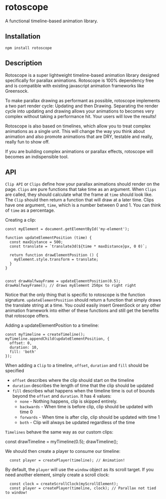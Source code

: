 # rotoscope

A functional timeline-based animation library.

## Installation
```
npm install rotoscope
```

## Description
Rotoscope is a super lightweight timeline-based animation library designed specifically for parallax animations.
Rotoscope is 100% dependency free and is compatible with existing javascript animation frameworks like Greensock.

To make parallax drawing as performant as possible, rotoscope implements a two part render cycle: Updating and then Drawing.
Separating the render cycle into updating and drawing allows your animations to becomes very complex without taking a performance hit. Your users will love the results!

Rotoscope is also based on timelines, which allow you to treat complex animations as a single unit. This will change the way you think about animation and also promote animations that are DRY, testable and really, really fun to show off.

If you are building complex animations or parallax effects, rotoscope will becomes an indispensible tool.


## API

`Clip API` or `Clips` define how your parallax animations should render on the page.
`Clips` are pure functions that take time as an argument. When `Clips` are called, they should calculate what the frame at `time` should look like. The `Clip` should then return a function that will draw at a later time. Clips have one argument, `time`, which is a number between 0 and 1. You can think of `time` as a percentage.

Creating a clip:

```
const myElement = document.getElementById('my-element');

function updateElementPosition (time) {
  const maxDistance = 500;
  const translate = `translate3d(${time * maxDistance}px, 0 0)`;
  
  return function drawElementPosition () {
    myElement.style.transform = translate;
  }
}


const drawHalfwayFrame = updateElementPosition(0.5);
drawHalfwayFrame(); // draws myElement 250px to right right

```

Notice that the only thing that is specific to rotoscope is the function signature. `updateElementPosition` should return a function that simply draws the translate string at a time. You could easily insert GreenSock or any other animation framework into either of these functions and still get the benefits that rotoscope offers.

Adding a updateElementPosition to a timeline:

```
const myTimeline = createTimeline();
myTimeline.appendChild(updateElementPosition, {
  offset: 0,
  duration: 10,
  fill: 'both'
});

```

When adding a `Clip` to a timeline, `offset`, `duration` and `fill` should be specified
 - `offset` describes where the clip should start on the timeline
 - `duration` describes the length of time that the clip should be updated
 - `fill` describes what happens when the timeline time is out of bounds beyond the `offset` and `duration`. It has 4 values:
   - `none` - Nothing happens, clip is skipped entirely.
   - `backwards` - When time is before clip, clip should be updated with time 0
   - `forwards` - When time is after clip, clip should be updated with time 1
   - `both` - Clip will always be updated regardless of the time
   

`Timelines` behave the same way as our custom clips:

const drawTimeline = myTimeline(0.5);
drawTimeline();


We should then create a player to consume our timeline:

```
  const player = createPlayer(timeline); // Animation!
```

By default, the `player` will use the `window` object as its scroll target. If you need another element, simply create a scroll clock:

```
  const clock = createScrollClock(myScrollElement);
  const player = createPlayer(timeline, clock); // Parallax not tied to window!
  
```
